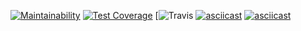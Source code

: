 [![Maintainability](https://api.codeclimate.com/v1/badges/831efc55a0d81bc1de52/maintainability)](https://codeclimate.com/github/TakiraDevelop/python-project-lvl1/maintainability)
[![Test Coverage](https://api.codeclimate.com/v1/badges/831efc55a0d81bc1de52/test_coverage)](https://codeclimate.com/github/TakiraDevelop/python-project-lvl1/test_coverage)
[![Travis](https://travis-ci.org/TakiraDevelop/python-project-lvl1.svg?branch=master)
[![asciicast](https://asciinema.org/a/AcSPokDPH0KuLhsCcV4TKebjn.svg)](https://asciinema.org/a/AcSPokDPH0KuLhsCcV4TKebjn)
[![asciicast](https://asciinema.org/a/SwWiTR7cMcobJCV5XL8D62Imp.svg)](https://asciinema.org/a/SwWiTR7cMcobJCV5XL8D62Imp)